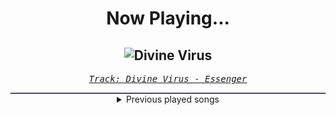 <div align="center"> 
<h1>Now Playing...</h1>

![Divine Virus](https://i.scdn.co/image/ab67616d00001e021629bf0d024f757aa888c2bb)
--
_<samp><a href="https://open.spotify.com/track/5iTda1icTNQH81m8nASF8t">Track: Divine Virus - Essenger</a></samp>_

<div style="border: 1px #4B5054 solid"></div>
<details>
  <summary>
    Previous played songs
  </summary>
  <table>
    <thead>
      <tr>
        <th>
          Artist
        </th>
        <th>
          Song
        </th>
        <th>
          Link
        </th>
      </tr>
    </thead>
    <tbody>
      <tr><td>Essenger</td><td>Divine Virus</td><td><a href="https://open.spotify.com/track/5iTda1icTNQH81m8nASF8t">https://open.spotify.com/track/5iTda1icTNQH81m8nASF8t</a></td></tr><tr><td>Essenger</td><td>Divine Virus</td><td><a href="https://open.spotify.com/track/5iTda1icTNQH81m8nASF8t">https://open.spotify.com/track/5iTda1icTNQH81m8nASF8t</a></td></tr><tr><td>NF</td><td>The Search</td><td><a href="https://open.spotify.com/track/2OKo7g3KfmCt3kyLvUAL0g">https://open.spotify.com/track/2OKo7g3KfmCt3kyLvUAL0g</a></td></tr><tr><td>Sabaton</td><td>The Unkillable Soldier</td><td><a href="https://open.spotify.com/track/1h98WxD3tsMfb4YlB2wBDS">https://open.spotify.com/track/1h98WxD3tsMfb4YlB2wBDS</a></td></tr><tr><td>BOBBY</td><td>HOLUP!</td><td><a href="https://open.spotify.com/track/0dkqqQAizwp3MHJKehq5ng">https://open.spotify.com/track/0dkqqQAizwp3MHJKehq5ng</a></td></tr><tr><td>Bad Omens</td><td>THE DEATH OF PEACE OF MIND</td><td><a href="https://open.spotify.com/track/6tRneEcItwpSxBtqgem5Dr">https://open.spotify.com/track/6tRneEcItwpSxBtqgem5Dr</a></td></tr><tr><td>In This Moment</td><td>THE PURGE</td><td><a href="https://open.spotify.com/track/3ppy9aybMMI5vPydN4qRjU">https://open.spotify.com/track/3ppy9aybMMI5vPydN4qRjU</a></td></tr><tr><td>In This Moment</td><td>GODMODE</td><td><a href="https://open.spotify.com/track/6sGQs90yO4oM55a9y8Xav5">https://open.spotify.com/track/6sGQs90yO4oM55a9y8Xav5</a></td></tr><tr><td>In This Moment</td><td>THE PURGE</td><td><a href="https://open.spotify.com/track/3ppy9aybMMI5vPydN4qRjU">https://open.spotify.com/track/3ppy9aybMMI5vPydN4qRjU</a></td></tr><tr><td>In This Moment</td><td>GODMODE</td><td><a href="https://open.spotify.com/track/6sGQs90yO4oM55a9y8Xav5">https://open.spotify.com/track/6sGQs90yO4oM55a9y8Xav5</a></td></tr><tr><td>In This Moment</td><td>THE PURGE</td><td><a href="https://open.spotify.com/track/3ppy9aybMMI5vPydN4qRjU">https://open.spotify.com/track/3ppy9aybMMI5vPydN4qRjU</a></td></tr><tr><td>In This Moment</td><td>GODMODE</td><td><a href="https://open.spotify.com/track/6sGQs90yO4oM55a9y8Xav5">https://open.spotify.com/track/6sGQs90yO4oM55a9y8Xav5</a></td></tr><tr><td>Thy Art Is Murder</td><td>Blood Throne</td><td><a href="https://open.spotify.com/track/1q2q42WTl2WAzpo2Ja9H7B">https://open.spotify.com/track/1q2q42WTl2WAzpo2Ja9H7B</a></td></tr><tr><td>Self Deception</td><td>The Scandinavian Dream</td><td><a href="https://open.spotify.com/track/3ZItvJmLEg2wK2PmHpw0pR">https://open.spotify.com/track/3ZItvJmLEg2wK2PmHpw0pR</a></td></tr><tr><td>Imminence</td><td>Surrender</td><td><a href="https://open.spotify.com/track/4YW8jIwpuIqYvNEOiqxAb5">https://open.spotify.com/track/4YW8jIwpuIqYvNEOiqxAb5</a></td></tr><tr><td>Harper</td><td>Weight Of The World (feat. We Came As Romans & Brand Of Sacrifice)</td><td><a href="https://open.spotify.com/track/7mobD1IqhDFDBziUZIkV8O">https://open.spotify.com/track/7mobD1IqhDFDBziUZIkV8O</a></td></tr><tr><td>Breaking Benjamin</td><td>Breaking the Silence</td><td><a href="https://open.spotify.com/track/6AGQ7pKkcnc6RVjtARt1ph">https://open.spotify.com/track/6AGQ7pKkcnc6RVjtARt1ph</a></td></tr><tr><td>Conquer Divide</td><td>Atonement</td><td><a href="https://open.spotify.com/track/1IcUvKPxQSbGCL4fhf0oaK">https://open.spotify.com/track/1IcUvKPxQSbGCL4fhf0oaK</a></td></tr><tr><td>Breaking Benjamin</td><td>Feed the Wolf</td><td><a href="https://open.spotify.com/track/7rOv6HovIJvYHXCg0cVfTk">https://open.spotify.com/track/7rOv6HovIJvYHXCg0cVfTk</a></td></tr><tr><td>From Ashes to New</td><td>Nightmare</td><td><a href="https://open.spotify.com/track/5c3fIHmLHmL4iaqUuqBPHo">https://open.spotify.com/track/5c3fIHmLHmL4iaqUuqBPHo</a></td></tr>
    </tbody>
  </table>
</details>

</div>
